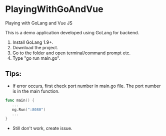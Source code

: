 # PlayingWithGoAndVue
Playing with GoLang and Vue JS


This is a demo application developed using GoLang for backend.

1. Install GoLang 1.9+.
2. Download the project.
3. Go to the folder and open terminal/command prompt etc.
4. Type "go run main.go".

## Tips: 
- If error occurs, first check port number in main.go file. The port number is in the main function.

```go
func main() {
   ...
   ng.Run(":8080")
   ...
}
```
- Still don't work, create issue.
